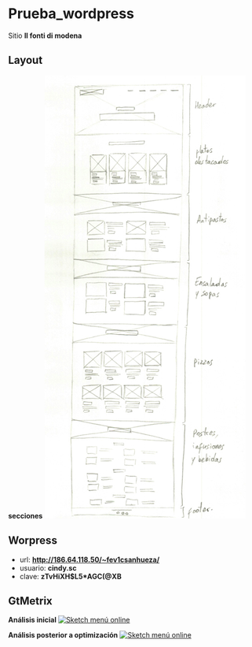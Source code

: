 # Prueba_wordpress
Sitio **Il fonti di modena**

## Layout
**secciones**
![Sketch menú online](images/maqueta.jpg)


## Worpress
- url: **http://186.64.118.50/~fev1csanhueza/**
- usuario: **cindy.sc**
- clave: **zTvHiXH$L5*AGC(@XB**

## GtMetrix

**Análisis inicial**
<a href="/cindysc/Prueba_wordpress/blob/master/cindysc/Prueba_wordpress/blob/master/images/gtmetrix_1.jpg"><img src="/cindysc/Prueba_wordpress/raw/master/images/gtmetrix_1.jpg" alt="Sketch menú online" style="max-width:100%;"></a>

**Análisis posterior a optimización**
<a href="/cindysc/Prueba_wordpress/blob/master/cindysc/Prueba_wordpress/blob/master/images/gtmetrix_2.jpg"><img src="/cindysc/Prueba_wordpress/raw/master/images/gtmetrix_2.jpg" alt="Sketch menú online" style="max-width:100%;"></a>
